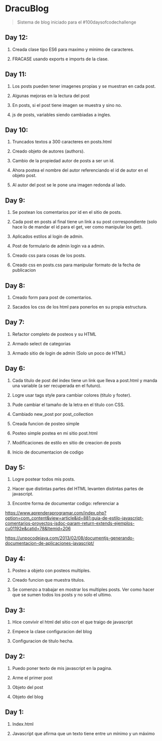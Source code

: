 # DracuBlog

>Sistema de blog iniciado para el #100daysofcodechallenge

## Day 12: 

1. Creada clase tipo ES6 para maximo y minimo de caracteres.

2. FRACASE usando exports e imports de la clase.

## Day 11:

1. Los posts pueden tener imagenes propias y se muestran en cada post.

2. Algunas mejoras en la lectura del post

3. En posts, si el post tiene imagen se muestra y sino no.

4. js de posts, variables siendo cambiadas a ingles.

## Day 10:

1. Truncados textos a 300 caracteres en posts.html

2. Creado objeto de autores (authors).

3. Cambio de la propiedad autor de posts a ser un id.

4. Ahora postea el nombre del autor referenciando el id de autor en el objeto post.

5. Al autor del post se le pone una imagen redonda al lado.

## Day 9:

1. Se postean los comentarios por id en el sitio de posts.

2. Cada post en posts al final tiene un link a su post correspondiente (solo hace lo de mandar el id para el get, ver como manipular los get).

3. Aplicados estilos al login de admin.

4. Post de formulario de admin login va a admin.

5. Creado css para cosas de los posts.

6. Creado css en posts.css para manipular formato de la fecha de publicacion

## Day 8:

1. Creado form para post de comentarios.

2. Sacados los css de los html para ponerlos en su propia estructura.

## Day 7:

1. Refactor completo de posteos y su HTML

2. Armado select de categorias

3. Armado sitio de login de admin (Solo un poco de HTML)



## Day 6:

1. Cada titulo de post del index tiene un link que lleva a post.html y manda una variable (a ser recuperada en el futuro).

2. Logre usar tags style para cambiar colores (titulo y footer).

3. Pude cambiar el tamaño de la letra en el titulo con CSS.

4. Cambiado new_post por post_collection

5. Creada funcion de posteo simple

6. Posteo simple postea en mi sitio post.html

7. Modificaciones de estilo en sitio de creacion de posts

8. Inicio de documentacion de codigo


## Day 5: 

1. Logre postear todos mis posts.

2. Hacer que distintas partes del HTML levanten distintas partes de javascript.

3. Encontre forma de documentar codigo: referenciar a 

https://www.aprenderaprogramar.com/index.php?option=com_content&view=article&id=881:guia-de-estilo-javascript-comentarios-proyectos-jsdoc-param-return-extends-ejemplos-cu01192e&catid=78&Itemid=206

https://unpocodejava.com/2013/02/08/documentjs-generando-documentacion-de-aplicaciones-javascript/




## Day 4:

1. Posteo a objeto con posteos multiples.

2. Creado funcion que muestra titulos.

3. Se comenzo a trabajar en mostrar los multiples posts. Ver como hacer que se sumen todos los posts y no solo el ultimo.

## Day 3:

1. Hice convivir el html del sitio con el que traigo de javascript

2. Empece la clase configuracion del blog

3. Configuracion de titulo hecha.

## Day 2:

1. Puedo poner texto de mis javascript en la pagina.

2. Arme el primer post

3. Objeto del post

4. Objeto del blog

## Day 1:

1. Index.html

2. Javascript que afirma que un texto tiene entre un mínimo y un máximo
